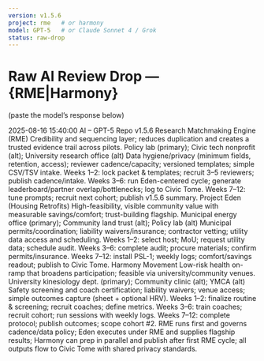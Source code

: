 ```yaml
---
version: v1.5.6
project: rme   # or harmony
model: GPT-5   # or Claude Sonnet 4 / Grok
status: raw-drop
---
```


# Raw AI Review Drop — {RME|Harmony}

(paste the model’s response below)

2025-08-16 15:40:00 AI – GPT-5 Repo v1.5.6 Research Matchmaking Engine (RME) Credibility and sequencing layer; reduces duplication and creates a trusted evidence trail across pilots. Policy lab (primary); Civic tech nonprofit (alt); University research office (alt) Data hygiene/privacy (minimum fields, retention, access); reviewer cadence/capacity; versioned templates; simple CSV/TSV intake. Weeks 1–2: lock packet & templates; recruit 3–5 reviewers; publish cadence/intake. Weeks 3–6: run Eden-centered cycle; generate leaderboard/partner overlap/bottlenecks; log to Civic Tome. Weeks 7–12: tune prompts; recruit next cohort; publish v1.5.6 summary. Project Eden (Housing Retrofits) High-feasibility, visible community value with measurable savings/comfort; trust-building flagship. Municipal energy office (primary); Community land trust (alt); Policy lab (alt) Municipal permits/coordination; liability waivers/insurance; contractor vetting; utility data access and scheduling. Weeks 1–2: select host; MoU; request utility data; schedule audit. Weeks 3–6: complete audit; procure materials; confirm permits/insurance. Weeks 7–12: install PSL-1; weekly logs; comfort/savings readout; publish to Civic Tome. Harmony Movement Low-risk health on-ramp that broadens participation; feasible via university/community venues. University kinesiology dept. (primary); Community clinic (alt); YMCA (alt) Safety screening and coach certification; liability waivers; venue access; simple outcomes capture (sheet + optional HRV). Weeks 1–2: finalize routine & screening; recruit coaches; define metrics. Weeks 3–6: train coaches; recruit cohort; run sessions with weekly logs. Weeks 7–12: complete protocol; publish outcomes; scope cohort #2. RME runs first and governs cadence/data policy; Eden executes under RME and supplies flagship results; Harmony can prep in parallel and publish after first RME cycle; all outputs flow to Civic Tome with shared privacy standards.
